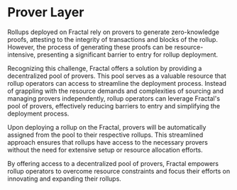 # Prover Layer

Rollups deployed on Fractal rely on provers to generate zero-knowledge proofs, attesting to the integrity of transactions and blocks of the rollup. However, the process of generating these proofs can be resource-intensive, presenting a significant barrier to entry for rollup deployment.

Recognizing this challenge, Fractal offers a solution by providing a decentralized pool of provers. This pool serves as a valuable resource that rollup operators can access to streamline the deployment process. Instead of grappling with the resource demands and complexities of sourcing and managing provers independently, rollup operators can leverage Fractal's pool of provers, effectively reducing barriers to entry and simplifying the deployment process.

Upon deploying a rollup on the Fractal, provers will be automatically assigned from the pool to their respective rollups. This streamlined approach ensures that rollups have access to the necessary provers without the need for extensive setup or resource allocation efforts.

By offering access to a decentralized pool of provers, Fractal empowers rollup operators to overcome resource constraints and focus their efforts on innovating and expanding their rollups.

